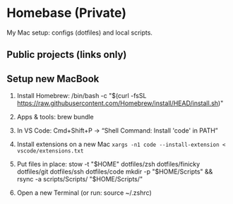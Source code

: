 # Homebase (Private)

My Mac setup: configs (dotfiles) and local scripts.

## Public projects (links only)

<!-- - mytool → https://github.com/YOURNAME/mytool -->
<!-- - myapp  → https://github.com/YOURNAME/myapp -->

## Setup new MacBook

1) Install Homebrew:
   /bin/bash -c "$(curl -fsSL https://raw.githubusercontent.com/Homebrew/install/HEAD/install.sh)"

2) Apps & tools:
   brew bundle

3) In VS Code: Cmd+Shift+P → “Shell Command: Install 'code' in PATH”

4) Install extensions on a new Mac `xargs -n1 code --install-extension < vscode/extensions.txt`

5) Put files in place:
   stow -t "$HOME" dotfiles/zsh dotfiles/finicky dotfiles/git dotfiles/ssh dotfiles/code
   mkdir -p "$HOME/Scripts" && rsync -a scripts/Scripts/ "$HOME/Scripts/"

6) Open a new Terminal (or run: source ~/.zshrc)
